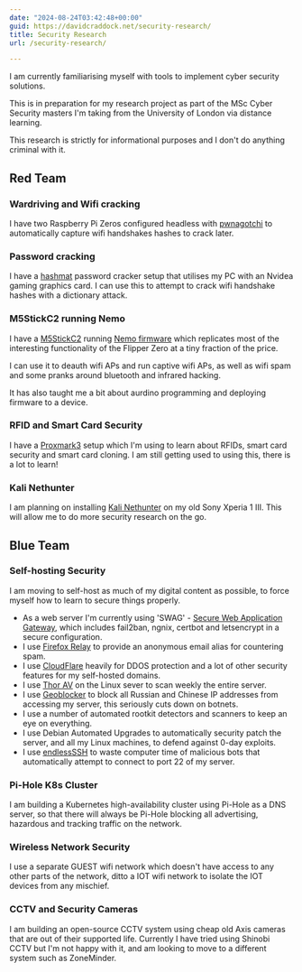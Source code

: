 ```yaml
---
date: "2024-08-24T03:42:48+00:00"
guid: https://davidcraddock.net/security-research/
title: Security Research
url: /security-research/

---
```


I am currently familiarising myself with tools to implement cyber security solutions.

This is in preparation for my research project as part of the MSc Cyber Security masters I'm taking from the University of London via distance learning.

This research is strictly for informational purposes and I don't do anything criminal with it.


## Red Team

### Wardriving and Wifi cracking

I have two Raspberry Pi Zeros configured headless with [pwnagotchi](https://pwnagotchi.ai/) to automatically capture wifi handshakes hashes to crack later.

### Password cracking

I have a [hashmat](https://hashcat.net/hashcat/) password cracker setup that utilises my PC with an Nvidea gaming graphics card. I can use this to attempt to crack wifi handshake hashes with a dictionary attack.

### M5StickC2 running Nemo

I have a [M5StickC2](https://shop.m5stack.com/products/m5stickc-plus2-esp32-mini-iot-development-kit) running [Nemo firmware](https://github.com/n0xa/m5stick-nemo) which replicates most of the interesting functionality of the Flipper Zero at a tiny fraction of the price.

I can use it to deauth wifi APs and run captive wifi APs, as well as wifi spam and some pranks around bluetooth and infrared hacking.

It has also taught me a bit about aurdino programming and deploying firmware to a device.

### RFID and Smart Card Security

I have a [Proxmark3](https://en.wikipedia.org/wiki/Proxmark3) setup which I'm using to learn about RFIDs, smart card security and smart card cloning. I am still getting used to using this, there is a lot to learn!

### Kali Nethunter

I am planning on installing [Kali Nethunter](https://www.kali.org/docs/nethunter/) on my old Sony Xperia 1 III. This will allow me to do more security research on the go.

## Blue Team

### Self-hosting Security

I am moving to self-host as much of my digital content as possible, to force myself how to learn to secure things properly.

* As a web server I'm currently using 'SWAG' - [Secure Web Application Gateway](https://hub.docker.com/r/linuxserver/swag), which includes fail2ban, ngnix, certbot and letsencrypt in a secure configuration.
* I use [Firefox Relay](https://relay.firefox.com/accounts/profile/) to provide an anonymous email alias for countering spam.
* I use [CloudFlare](https://www.cloudflare.com) heavily for DDOS protection and a lot of other security features for my self-hosted domains.
* I use [Thor AV](https://www.nextron-systems.com/thor/) on the Linux sever to scan weekly the entire server.
* I use [Geoblocker](https://github.com/friendly-bits/geoblocker-bash) to block all Russian and Chinese IP addresses from accessing my server, this seriously cuts down on botnets.
* I use a number of automated rootkit detectors and scanners to keep an eye on everything.
* I use Debian Automated Upgrades to automatically security patch the server, and all my Linux machines, to defend against 0-day exploits.
* I use [endlessSSH](https://github.com/skeeto/endlessh) to waste computer time of malicious bots that automatically attempt to connect to port 22 of my server.

### Pi-Hole K8s Cluster

I am building a Kubernetes high-availability cluster using Pi-Hole as a DNS server, so that there will always be Pi-Hole blocking all advertising, hazardous and tracking traffic on the network.

### Wireless Network Security

I use a separate GUEST wifi network which doesn't have access to any other parts of the network, ditto a IOT wifi network to isolate the IOT devices from any mischief.

### CCTV and Security Cameras

I am building an open-source CCTV system using cheap old Axis cameras that are out of their supported life. Currently I have tried using Shinobi CCTV but I'm not happy with it, and am looking to move to a different system such as ZoneMinder.




